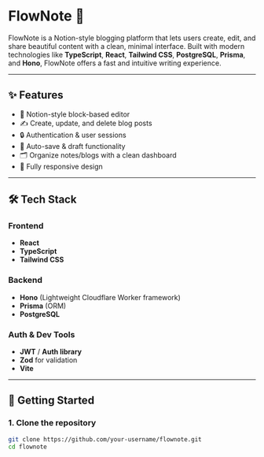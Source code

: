 # FlowNote 📝

FlowNote is a Notion-style blogging platform that lets users create, edit, and share beautiful content with a clean, minimal interface. Built with modern technologies like **TypeScript**, **React**, **Tailwind CSS**, **PostgreSQL**, **Prisma**, and **Hono**, FlowNote offers a fast and intuitive writing experience.



---

## ✨ Features

- 🧠 Notion-style block-based editor
- ✍️ Create, update, and delete blog posts
- 🔒 Authentication & user sessions
- 🧾 Auto-save & draft functionality
- 🗂️ Organize notes/blogs with a clean dashboard
- 📱 Fully responsive design

---

## 🛠️ Tech Stack

### Frontend
- **React**
- **TypeScript**
- **Tailwind CSS**

### Backend
- **Hono** (Lightweight Cloudflare Worker framework)
- **Prisma** (ORM)
- **PostgreSQL**

### Auth & Dev Tools
- **JWT** / **Auth library**
- **Zod** for validation
- **Vite** 

---

## 🚀 Getting Started

### 1. Clone the repository
```bash
git clone https://github.com/your-username/flownote.git
cd flownote
